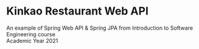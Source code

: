 # Kinkao Restaurant Web API
An example of Spring Web API & Spring JPA from Introduction to Software Engineering
course   
Academic Year 2021 
